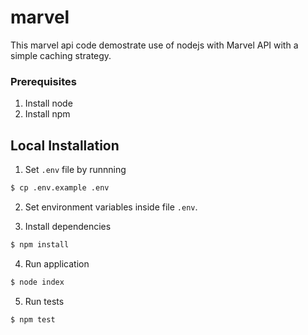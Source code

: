 # marvel
This marvel api code demostrate use of nodejs with Marvel API with a simple caching strategy.

### Prerequisites
1. Install node
2. Install npm

## Local Installation 
1. Set `.env` file by runnning
```bash
$ cp .env.example .env
```

2. Set environment variables inside file `.env`.

3. Install dependencies
```bash
$ npm install
```

4. Run application
```bash
$ node index
```

5. Run tests
```
$ npm test
```